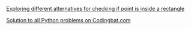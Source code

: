 [Exploring different alternatives for checking if point is inside a rectangle](https://github.com/manchuran/isPointInRectangle)

[Solution to all Python problems on Codingbat.com](https://github.com/manchuran/Codingbat)
